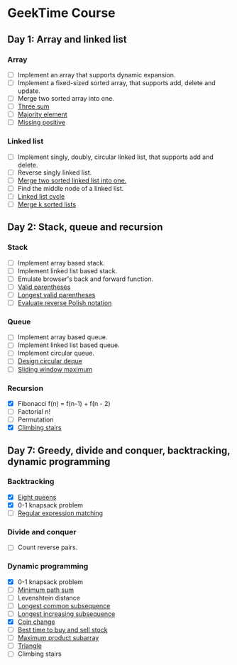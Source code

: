 # GeekTime Course

## Day 1: Array and linked list

### Array

- [ ] Implement an array that supports dynamic expansion.
- [ ] Implement a fixed-sized sorted array, that supports add, delete and update.
- [ ] Merge two sorted array into one.
- [ ] [Three sum](https://leetcode.com/problems/3sum/)
- [ ] [Majority element](https://leetcode.com/problems/majority-element/)
- [ ] [Missing positive](https://leetcode.com/problems/first-missing-positive/)

### Linked list

- [ ] Implement singly, doubly, circular linked list, that supports add and delete.
- [ ] Reverse singly linked list.
- [ ] [Merge two sorted linked list into one.](https://leetcode.com/problems/merge-two-sorted-lists/)
- [ ] Find the middle node of a linked list.
- [ ] [Linked list cycle](https://leetcode.com/problems/linked-list-cycle/)
- [ ] [Merge k sorted lists](https://leetcode.com/problems/merge-k-sorted-lists/)

## Day 2: Stack, queue and recursion

### Stack

- [ ] Implement array based stack.
- [ ] Implement linked list based stack.
- [ ] Emulate browser's back and forward function.
- [ ] [Valid parentheses](https://leetcode.com/problems/valid-parentheses/)
- [ ] [Longest valid parentheses](https://leetcode.com/problems/longest-valid-parentheses/)
- [ ] [Evaluate reverse Polish notation](https://leetcode.com/problems/evaluate-reserve-polish-notation/)

### Queue

- [ ] Implement array based queue.
- [ ] Implement linked list based queue.
- [ ] Implement circular queue.
- [ ] [Design circular deque](https://leetcode.com/problems/design-circular-deque/)
- [ ] [Sliding window maximum](https://leetcode.com/problems/sliding-window-maximum/)

### Recursion

- [x] Fibonacci f(n) = f(n-1) + f(n - 2)
- [ ] Factorial n!
- [ ] Permutation
- [x] [Climbing stairs](https://leetcode.com/problems/climbing-stairs/)

## Day 7: Greedy, divide and conquer, backtracking, dynamic programming

### Backtracking

- [x] [Eight queens](https://leetcode.com/problems/n-queens/)
- [x] 0-1 knapsack problem
- [ ] [Regular expression matching](https://leetcode.com/problems/regular-expression-matching/)

### Divide and conquer

- [ ] Count reverse pairs.

### Dynamic programming

- [x] 0-1 knapsack problem
- [ ] [Minimum path sum](https://leetcode.com/problems/minimum-path-sum/)
- [ ] Levenshtein distance
- [ ] [Longest common subsequence](https://leetcode.com/problems/longest-common-subsequence/)
- [ ] [Longest increasing subsequence](https://leetcode.com/problems/longest-increasing-subsequence/)
- [x] [Coin change](https://leetcode.com/problems/coin-change/)
- [ ] [Best time to buy and sell stock](https://leetcode.com/problems/best-time-to-buy-and-sell-stock/)
- [ ] [Maximum product subarray](https://leetcode.com/problems/maximum-product-subarray/)
- [ ] [Triangle](https://leetcode.com/problems/triangle/)
- [ ] Climbing stairs
